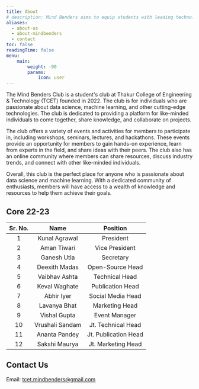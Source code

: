 ```yaml
---
title: About
# description: Mind Benders aims to equip students with leading technologies in more hands-on approach.
aliases:
  - about-us
  - about-mindbenders
  - contact
toc: false
readingTime: false
menu:
    main: 
        weight: -90
        params:
            icon: user
---
```


The Mind Benders Club is a student's club at Thakur College of Engineering & Technology (TCET) founded in 2022. The club is for individuals who are passionate about data science, machine learning, and other cutting-edge technologies. The club is dedicated to providing a platform for like-minded individuals to come together, share knowledge, and collaborate on projects.

The club offers a variety of events and activities for members to participate in, including workshops, seminars, lectures, and hackathons. These events provide an opportunity for members to gain hands-on experience, learn from experts in the field, and share ideas with their peers. The club also has an online community where members can share resources, discuss industry trends, and connect with other like-minded individuals.

Overall, this club is the perfect place for anyone who is passionate about data science and machine learning. With a dedicated community of enthusiasts, members will have access to a wealth of knowledge and resources to help them achieve their goals.

## Core 22-23

| Sr. No. |      Name     |      Position      | 
|:-------:|:-------------:|:------------------:|
|    1    | Kunal Agrawal | President          |
|    2    | Aman Tiwari   | Vice President     |
|    3    | Ganesh Utla   | Secretary          |
|    4    | Deexith Madas | Open-Source Head   |
|    5    | Vaibhav Ashta | Technical Head     |
|    6    | Keval Waghate | Publication Head   |
|    7    | Abhir Iyer    | Social Media Head  |
|    8    | Lavanya Bhat  | Marketing Head     | 
|    9    | Vishal Gupta  | Event Manager      |
|    10   |Vrushali Sandam|Jt. Technical Head  |
|    11   | Ananta Pandey |Jt. Publication Head|
|    12   | Sakshi Maurya |Jt. Marketing Head  |

## Contact Us

Email: tcet.mindbenders@gmail.com
